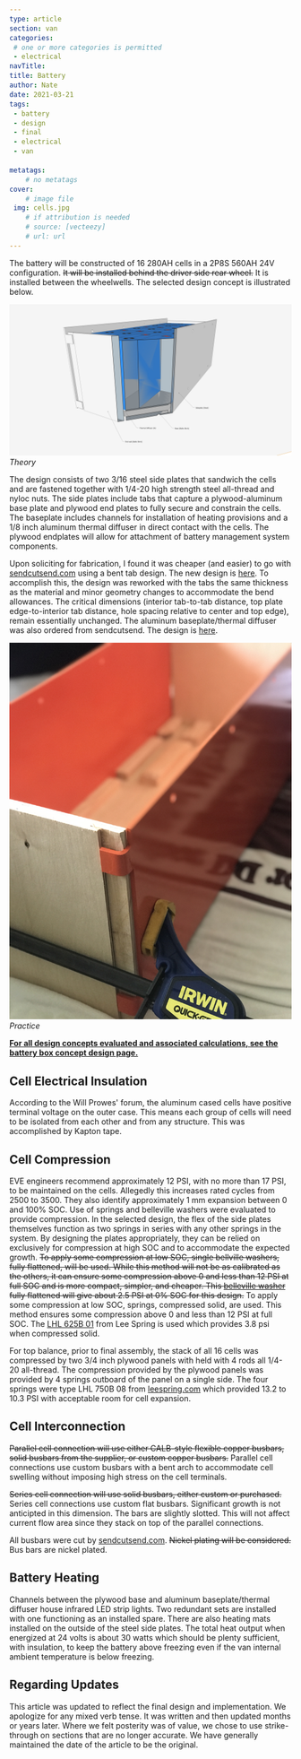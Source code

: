 ```yaml
---
type: article
section: van
categories: 
 # one or more categories is permitted
 - electrical
navTitle: 
title: Battery
author: Nate
date: 2021-03-21
tags:
 - battery
 - design
 - final
 - electrical
 - van

metatags:
	# no metatags
cover: 
	# image file
 img: cells.jpg
	# if attribution is needed
	# source: [vecteezy]
	# url: url
---
```


The battery will be constructed of 16 280AH cells in a 2P8S 560AH 24V configuration.  ~~It will be installed behind the driver side rear wheel.~~ It is installed between the wheelwells. The selected design concept is illustrated below.

![](battery_configuration_concept_D_all_components.jpg)
_Theory_

The design consists of two 3/16 steel side plates that sandwich the cells and are fastened together with 1/4-20 high strength steel all-thread and nyloc nuts.  The side plates include tabs that capture a plywood-aluminum base plate and plywood end plates to fully secure and constrain the cells.  The baseplate includes channels for installation of heating provisions and a 1/8 inch aluminum thermal diffuser in direct contact with the cells.  The plywood endplates will allow for attachment of battery management system components.

Upon soliciting for fabrication, I found it was cheaper (and easier) to go with [sendcutsend.com](sendcutsend.com) using a bent tab design.  The new design is [here](sideplates_bends_r1.dxf).  To accomplish this, the design was reworked with the tabs the same thickness as the material and minor geometry changes to accommodate the bend allowances.  The critical dimensions (interior tab-to-tab distance, top plate edge-to-interior tab distance, hole spacing relative to center and top edge), remain essentially unchanged.  The aluminum baseplate/thermal diffuser was also ordered from sendcutsend.  The design is [here](aluminum_thermal_diffuser.dxf).

![](sideplate.jpg)
_Practice_

[**For all design concepts evaluated and associated calculations, see the battery box concept design page.**](/van/electrical/battery/Battery_box_design)

## Cell Electrical Insulation

According to the Will Prowes' forum, the aluminum cased cells have positive terminal voltage on the outer case.  This means each group of cells will need to be isolated from each other and from any structure.  This was accomplished by Kapton tape.

## Cell Compression

EVE engineers recommend approximately 12 PSI, with no more than 17 PSI, to be maintained on the cells.  Allegedly this increases rated cycles from 2500 to 3500.  They also identify approximately 1 mm expansion between 0 and 100% SOC.   Use of springs and belleville washers were evaluated to provide compression.  In the selected design, the flex of the side plates themselves function as two springs in series with any other springs in the system.  By designing the plates appropriately, they can be relied on exclusively for compression at high SOC and to accommodate the expected growth.  ~~To apply some compression at low SOC, single bellville washers, fully flattened, will be used.  While this method will not be as calibrated as the others, it can ensure some compression above 0 and less than 12 PSI at full SOC and is more compact, simpler, and cheaper.   This [belleville washer](https://www.mcmaster.com/9712K61/) fully flattened will give about 2.5 PSI at 0% SOC for this design.~~ To apply some compression at low SOC, springs, compressed solid, are used.  This method ensures some compression above 0 and less than 12 PSI at full SOC.  The [LHL 625B 01](https://www.leespring.com/compression-springs-hefty?search=LHL625B01) from Lee Spring is used which provides 3.8 psi when compressed solid.

For top balance, prior to final assembly, the stack of all 16 cells was compressed by two 3/4 inch plywood panels with held with 4 rods all 1/4-20 all-thread.  The compression provided by the plywood panels was provided by 4 springs outboard of the panel on a single side.  The four springs were type LHL 750B 08 from [leespring.com](https://www.leespring.com/compression-springs) which provided 13.2 to 10.3 PSI with acceptable room for cell expansion.

## Cell Interconnection

~~Parallel cell connection will use either CALB-style flexible copper busbars, solid busbars from the supplier, or custom copper busbars.~~  Parallel cell connections use custom busbars with a bent arch to accommodate cell swelling without imposing high stress on the cell terminals.

~~Series cell connection will use solid busbars, either custom or purchased.~~ Series cell connections use custom flat busbars.  Significant growth is not anticipted in this dimension.  The bars are slightly slotted.  This will not affect current flow area since they stack on top of the parallel connections.

All busbars were cut by [sendcutsend.com](sendcutsend.com).
~~Nickel plating will be considered.~~ Bus bars are nickel plated.


## Battery Heating

Channels between the plywood base and aluminum baseplate/thermal diffuser house infrared LED strip lights.  Two redundant sets are installed with one functioning as an installed spare.  There are also heating mats installed on the outside of the steel side plates.  The total heat output when energized at 24 volts is about 30 watts which should be plenty sufficient, with insulation, to keep the battery above freezing even if the van internal ambient temperature is below freezing.

## Regarding Updates

This article was updated to reflect the final design and implementation.  We apologize for any mixed verb tense. It was written and then updated months or years later.  Where we felt posterity was of value, we chose to use strike-through on sections that are no longer accurate.  We have generally maintained the date of the article to be the original.